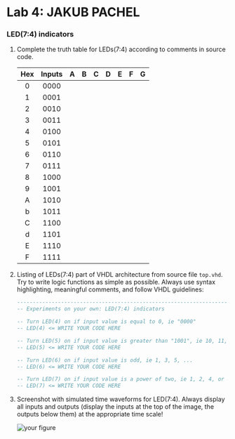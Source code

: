 # Lab 4: JAKUB PACHEL

### LED(7:4) indicators

1. Complete the truth table for LEDs(7:4) according to comments in source code.

   | **Hex** | **Inputs** | **A** | **B** | **C** | **D** |**E** | **F** | **G** |
   | :-: | :-: | :-: | :-: | :-: | :-: | :-: | :-: | :-: |
   | 0 | 0000 |  |  |  |  |  |  |  |
   | 1 | 0001 |  |  |  |  |  |  |  |
   | 2 | 0010 |  |  |  |  |  |  |  |
   | 3 | 0011 |  |  |  |  |  |  |  |
   | 4 | 0100 |  |  |  |  |  |  |  |
   | 5 | 0101 |  |  |  |  |  |  |  |
   | 6 | 0110 |  |  |  |  |  |  |  |
   | 7 | 0111 |  |  |  |  |  |  |  |
   | 8 | 1000 |  |  |  |  |  |  |  |
   | 9 | 1001 |  |  |  |  |  |  |  |
   | A | 1010 |  |  |  |  |  |  |  |
   | b | 1011 |  |  |  |  |  |  |  |
   | C | 1100 |  |  |  |  |  |  |  |
   | d | 1101 |  |  |  |  |  |  |  |
   | E | 1110 |  |  |  |  |  |  |  |
   | F | 1111 |  |  |  |  |  |  |  |

2. Listing of LEDs(7:4) part of VHDL architecture from source file `top.vhd`. Try to write logic functions as simple as possible. Always use syntax highlighting, meaningful comments, and follow VHDL guidelines:

   ```vhdl
   --------------------------------------------------------------------
   -- Experiments on your own: LED(7:4) indicators

   -- Turn LED(4) on if input value is equal to 0, ie "0000"
   -- LED(4) <= WRITE YOUR CODE HERE

   -- Turn LED(5) on if input value is greater than "1001", ie 10, 11, 12, ...
   -- LED(5) <= WRITE YOUR CODE HERE

   -- Turn LED(6) on if input value is odd, ie 1, 3, 5, ...
   -- LED(6) <= WRITE YOUR CODE HERE

   -- Turn LED(7) on if input value is a power of two, ie 1, 2, 4, or 8
   -- LED(7) <= WRITE YOUR CODE HERE
   ```

3. Screenshot with simulated time waveforms for LED(7:4). Always display all inputs and outputs (display the inputs at the top of the image, the outputs below them) at the appropriate time scale!

   ![your figure]()
